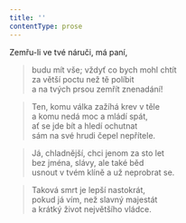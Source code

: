 ```yaml
---
title: ''
contentType: prose
---
```


Zemřu-li ve tvé náruči, má paní,

> budu mít vše; vždyť co bych mohl chtít  
> za větší poctu než tě políbit  
> a na tvých prsou zemřít znenadání!

> Ten, komu válka zažíhá krev v těle  
> a komu nedá moc a mládí spát,  
> ať se jde bít a hledí ochutnat  
> sám na své hrudi čepel nepřítele.

> Já, chladnější, chci jenom za sto let  
> bez jména, slávy, ale také běd  
> usnout v tvém klíně a už neprobrat se.

> Taková smrt je lepší nastokrát,  
> pokud já vím, než slavný majestát  
> a krátký život největšího vládce.
